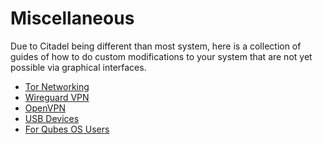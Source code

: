 # Miscellaneous

Due to Citadel being different than most system, here is a collection of guides
of how to do custom modifications to your system that are not yet possible via
graphical interfaces.

- [Tor Networking](misc/tor.html)
- [Wireguard VPN](misc/wireguard.html)
- [OpenVPN](misc/openvpn.html)
- [USB Devices](misc/usb-devices.html)
- [For Qubes OS Users](misc/qubes-users.html)
